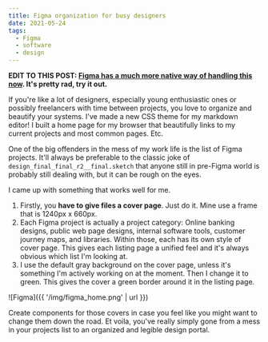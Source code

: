 ```yaml
---
title: Figma organization for busy designers
date: 2021-05-24
tags:
  - Figma
  - software
  - design
---
```


**EDIT TO THIS POST: [Figma has a much more native way of handling this now](https://help.figma.com/hc/en-us/articles/360038511413-Set-custom-thumbnails-for-files). It's pretty rad, try it out.**

If you're like a lot of designers, especially young enthusiastic ones or possibly freelancers with time between projects, you love to organize and beautify your systems. I've made a new CSS theme for my markdown editor! I built a home page for my browser that beautifully links to my current projects and most common pages. Etc.

One of the big offenders in the mess of my work life is the list of Figma projects. It'll always be preferable to the classic joke of `design_final_final_r2__final.sketch` that anyone still in pre-Figma world is probably still dealing with, but it can be rough on the eyes.

I came up with something that works well for me.

1. Firstly, you **have to give files a cover page**.  Just do it. Mine use a frame that is 1240px x 660px.
2. Each Figma project is actually a project category: Online banking designs, public web page designs,  internal software tools, customer journey maps, and libraries. Within those, each has its own style of cover page. This gives each listing page a unified feel and it's always obvious which list I'm looking at.
3. I use the default gray background on the cover page, unless it's something I'm actively working on at the moment. Then I change it to green. This gives the cover a green border around it in the listing page.

![Figma]({{ '/img/figma_home.png' | url }})

Create components for those covers in case you feel like you might want to change them down the road. Et voila, you've really simply gone from a mess in your projects list to an organized and legible design portal.
